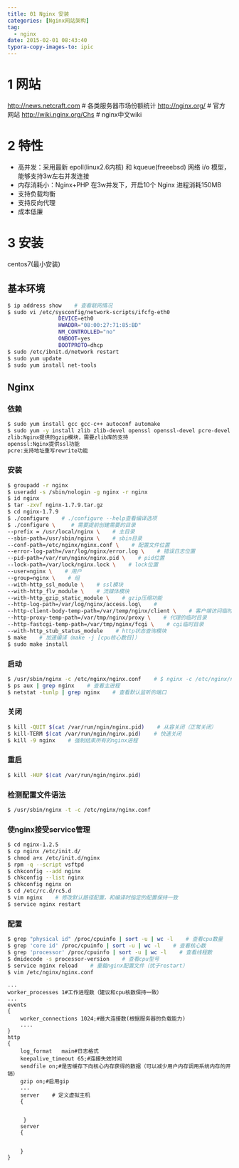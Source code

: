 ```yaml
---
title: 01 Nginx 安装
categories: [Nginx网站架构]
tag:
  - nginx
date: 2015-02-01 08:43:40
typora-copy-images-to: ipic
---
```


# 1 网站
http://news.netcraft.com    # 各类服务器市场份额统计
http://nginx.org/    # 官方网站
http://wiki.nginx.org/Chs    # nginx中文wiki

# 2 特性

+ 高并发：采用最新 epoll(linux2.6内核) 和 kqueue(freeebsd) 网络 i/o 模型，能够支持3w左右并发连接
+ 内存消耗小：Nginx+PHP 在3w并发下，开启10个 Nginx 进程消耗150MB
+ 支持负载均衡
+ 支持反向代理
+ 成本低廉

# 3 安装

centos7(最小安装)

## 基本环境

```bash
$ ip address show    # 查看联网情况
$ sudo vi /etc/sysconfig/network-scripts/ifcfg-eth0
                DEVICE=eth0
                HWADDR="08:00:27:71:85:BD"
                NM_CONTROLLED="no"
                ONBOOT=yes
                BOOTPROTO=dhcp
$ sudo /etc/ibnit.d/network restart
$ sudo yum update    
$ sudo yum install net-tools 
```

## Nginx
### 依赖

```bash
$ sudo yum install gcc gcc-c++ autoconf automake
$ sudo yum -y install zlib zlib-devel openssl openssl-devel pcre-devel
zlib:Nginx提供的gzip模块，需要zlib库的支持
openssl:Nginx提供ssl功能
pcre:支持地址重写rewrite功能
```

### 安装

```bash
$ groupadd -r nginx
$ useradd -s /sbin/nologin -g nginx -r nginx
$ id nginx
$ tar -zxvf nginx-1.7.9.tar.gz
$ cd nginx-1.7.9
$ ./configure    # ./configure --help查看编译选项
$ ./configure \     # 需要提前创建需要的目录
--prefix = /usr/local/nginx \    # 主目录
--sbin-path=/usr/sbin/nginx \    # sbin目录
--conf-path=/etc/nginx/nginx.conf \    # 配置文件位置
--error-log-path=/var/log/nginx/error.log \    # 错误日志位置
--pid-path=/var/run/nginx/nginx.pid \    # pid位置
--lock-path=/var/lock/nginx.lock \    # lock位置
--user=nginx \    # 用户
--group=nginx \    # 组
--with-http_ssl_module \    # ssl模块
--with-http_flv_module \    # 流媒体模块
--with-http_gzip_static_module \    # gzip压缩功能
--http-log-path=/var/log/nginx/access.log\    # 
--http-client-body-temp-path=/var/temp/nginx/client \    # 客户端访问临时目录
--http-proxy-temp-path=/var/tmp/nginx/proxy \    # 代理的临时目录
--http-fastcgi-temp-path=/var/tmp/nginx/fcgi \    # cgi临时目录
--with-http_stub_status_module    # http状态查询模块
$ make    # 加速编译（make -j [cpu核心数目]）
$ sudo make install
```

### 启动
```bash
$ /usr/sbin/nginx -c /etc/nginx/nginx.conf    # $ nginx -c /etc/nginx/nginx.conf
$ ps aux | grep nginx    # 查看主进程
$ netstat -tunlp | grep nginx    # 查看默认监听的端口
```

### 关闭

```bash
$ kill -QUIT $(cat /var/run/ngin/nginx.pid)    # 从容关闭（正常关闭）
$ kill-TERM $(cat /var/run/ngin/nginx.pid)    # 快速关闭
$ kill -9 nginx    # 强制结束所有的nginx进程
```

### 重启

```bash
$ kill -HUP $(cat /var/run/ngin/nginx.pid)
```

### 检测配置文件语法

```bash
$ /usr/sbin/nginx -t -c /etc/nginx/nginx.conf
```

### 使nginx接受service管理

```bash
$ cd nginx-1.2.5
$ cp nginx /etc/init.d/
$ chmod a+x /etc/init.d/nginx
$ rpm -q --script vsftpd
$ chkconfig --add nginx
$ chkconfig --list nginx
$ chkconfig nginx on
$ cd /etc/rc.d/rc5.d
$ vim nginx    # 修改默认路径配置，和编译时指定的配置保持一致
$ service nginx restart
```

### 配置

```bash
$ grep "physical id" /proc/cpuinfo | sort -u | wc -l    # 查看cpu数量
$ grep 'core id' /proc/cpuinfo | sort -u | wc -l    # 查看核心数
$ grep 'processor' /proc/cpuinfo | sort -u | wc -l    # 查看线程数
$ dmidecode -s processor-version    # 查看cpu型号
$ service nginx reload    # 重载nginx配置文件（优于restart）
$ vim /etc/nginx/nginx.conf
```

```
...
worker_processes 1#工作进程数（建议和cpu核数保持一致）
...
events
{
    worker_connections 1024;#最大连接数(根据服务器的负载能力)
    ....
}
http
{
    log_format   main#日志格式
    keepalive_timeout 65;#连接失效时间
    sendfile on;#是否缓存下向核心内存获得的数据（可以减少用户内存调用系统内存的开销）
    gzip on;#启用gip
    ...
    server    # 定义虚拟主机
    {
    
        
     }
    server
    {

    
    }
}
```


